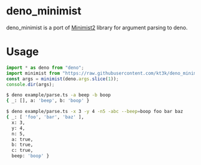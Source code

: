 # deno_minimist

deno_minimist is a port of [Minimist2](https://github.com/berdon/minimist2) library for argument parsing to deno.

# Usage

```ts
import * as deno from "deno";
import minimist from "https://raw.githubusercontent.com/kt3k/deno_minimist/master/src/index.ts";
const args = minimist(deno.args.slice(1));
console.dir(args);
```

```bash
$ deno example/parse.ts -a beep -b boop
{ _: [], a: 'beep', b: 'boop' }
```

```bash
$ deno example/parse.ts -x 3 -y 4 -n5 -abc --beep=boop foo bar baz
{ _: [ 'foo', 'bar', 'baz' ],
  x: 3,
  y: 4,
  n: 5,
  a: true,
  b: true,
  c: true,
  beep: 'boop' }
```
